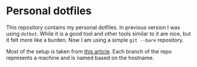 # Personal dotfiles

This repository contains my personal dotfiles. In previous version I was using
`dotbot`. While it is a good tool and other tools similar to it are nice, but
it felt more like a burden. Now I am using a simple `git --bare` repository.

Most of the setup is taken from [this
article](https://www.atlassian.com/git/tutorials/dotfiles).  Each branch of the
repo represents a machine and is named based on the hostname.

